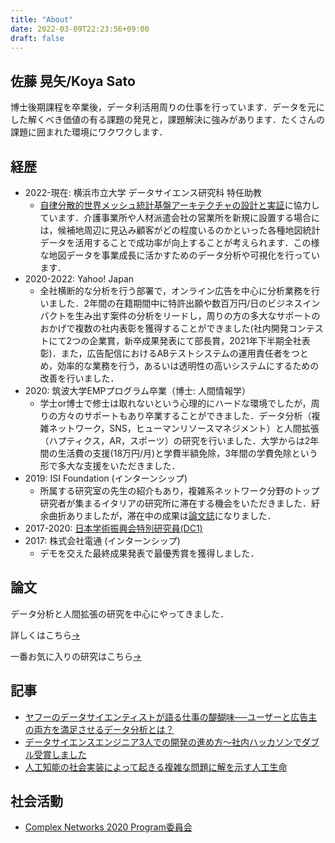 ```yaml
---
title: "About"
date: 2022-03-09T22:23:56+09:00
draft: false
---
```


## 佐藤 晃矢/Koya Sato

博士後期課程を卒業後，データ利活用周りの仕事を行っています．データを元にした解くべき価値の有る課題の発見と，課題解決に強みがあります．たくさんの課題に囲まれた環境にワクワクします．

## 経歴

- 2022-現在: 横浜市立大学 データサイエンス研究科 特任助教
  - [自律分散的世界メッシュ統計基盤アーキテクチャの設計と実証](https://www.fttsus.jp/jstmirai/)に協力しています．介護事業所や人材派遣会社の営業所を新規に設置する場合には，候補地周辺に見込み顧客がどの程度いるのかといった各種地図統計データを活用することで成功率が向上することが考えられます．この様な地図データを事業成長に活かすためのデータ分析や可視化を行っています．
- 2020-2022: Yahoo! Japan
  - 全社横断的な分析を行う部署で，オンライン広告を中心に分析業務を行いました．2年間の在籍期間中に特許出願や数百万円/日のビジネスインパクトを生み出す案件の分析をリードし，周りの方の多大なサポートのおかげで複数の社内表彰を獲得することができました(社内開発コンテストにて2つの企業賞，新卒成果発表にて部長賞，2021年下半期全社表彰)．また，広告配信におけるABテストシステムの運用責任者をつとめ，効率的な業務を行う，あるいは透明性の高いシステムにするための改善を行いました．
- 2020: 筑波大学EMPプログラム卒業（博士: 人間情報学）
  - 学士or博士で修士は取れないという心理的にハードな環境でしたが，周りの方々のサポートもあり卒業することができました．データ分析（複雑ネットワーク，SNS，ヒューマンリソースマネジメント）と人間拡張（ハプティクス，AR，スポーツ）の研究を行いました．大学からは2年間の生活費の支援(18万円/月)と学費半額免除，3年間の学費免除という形で多大な支援をいただきました．
- 2019: ISI Foundation (インターンシップ)
  - 所属する研究室の先生の紹介もあり，複雑系ネットワーク分野のトップ研究者が集まるイタリアの研究所に滞在する機会をいただきました．紆余曲折ありましたが，滞在中の成果は[論文誌](https://epjdatascience.springeropen.com/articles/10.1140/epjds/s13688-021-00277-8)になりました．
- 2017-2020: [日本学術振興会特別研究員(DC1)](https://kaken.nii.ac.jp/ja/grant/KAKENHI-PROJECT-17J01691/)
- 2017: 株式会社電通 (インターンシップ)
  - デモを交えた最終成果発表で最優秀賞を獲得しました．

## 論文

データ分析と人間拡張の研究を中心にやってきました．

詳しくはこちら[→](https://www.researchgate.net/profile/Koya-Sato-2/publications)

一番お気に入りの研究はこちら[→](https://www.youtube.com/watch?v=enKio36FU3k)

## 記事

- [ヤフーのデータサイエンティストが語る仕事の醍醐味──ユーザーと広告主の両方を満足させるデータ分析とは？](https://about.yahoo.co.jp/hr/linotice/20210730.html)
- [データサイエンスエンジニア3人での開発の進め方〜社内ハッカソンでダブル受賞しました](https://techblog.yahoo.co.jp/entry/2020080430014499/)
- [人工知能の社会実装によって起きる複雑な問題に解を示す人工生命](http://www.innovation-nippon.jp/wp-content/themes/IN/gsphere/g-SPHERE_vol12.pdf)

## 社会活動

- [Complex Networks 2020 Program委員会](https://2020.complexnetworks.org/committees/)
